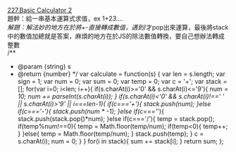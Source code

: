 [227.Basic Calculator 2](https://leetcode.com/problems/basic-calculator-ii/)   
題幹：給一串基本運算式求值，ex 1+2*3....    
解題：解法妙的地方在於將+-直接轉成數值，遇到*/才pop出來運算，最後將stack中的數值加總就是答案，麻煩的地方在於JS的除法數值轉換，要自己想辦法轉成整數      
/**
 * @param {string} s
 * @return {number}
 */
var calculate = function(s) {
    var len = s.length;
    var sign = 1;
    var num = 0;
    var sum = 0;
    var temp = 0;
    var c = '+';
    var stack = [];
    for(var i=0; i<len; i++){
        if(s.charAt(i)>='0' && s.charAt(i)<='9'){
            num *= 10;
            num += parseInt(s.charAt(i));
        }
        if(s.charAt(i)<'0' && s.charAt(i)!==' ' || s.charAt(i)>'9' || i===len-1){
            if(c==='+'){
                stack.push(num);
            }else if(c==='-'){
                stack.push(num * -1);
            }else if(c==='*'){
                stack.push(stack.pop()*num);
            }else if(c==='/'){
                temp = stack.pop();
                if(temp%num!==0){
                    temp = Math.floor(temp/num);
                    if(temp<0){
                        temp++;
                    }
                }else{
                    temp = Math.floor(temp/num);
                }
                stack.push(temp);
            }
            c = s.charAt(i);
            num = 0;
        }
    }
    for(i in stack){
        sum += stack[i];
    }
    return sum;
};
